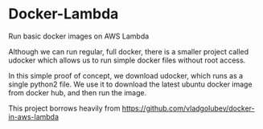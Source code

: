 # Docker-Lambda
Run basic docker images on AWS Lambda

Although we can run regular, full docker, there is a smaller project called udocker which allows us to run simple docker files without root access.

In this simple proof of concept, we download udocker, which runs as a single python2 file. We use it to download the latest ubuntu docker image from docker hub, and then run the image.

This project borrows heavily from https://github.com/vladgolubev/docker-in-aws-lambda